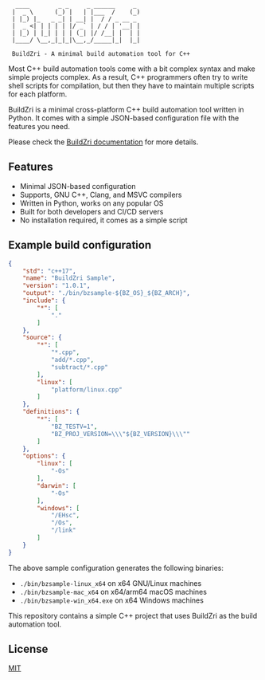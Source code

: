```
  ____        _ _     _ ______     _ 
 |  _ \      (_) |   | |___  /    (_)
 | |_) |_   _ _| | __| |  / / _ __ _ 
 |  _ <| | | | | |/ _` | / / | '__| |
 | |_) | |_| | | | (_| |/ /__| |  | |
 |____/ \__,_|_|_|\__,_/_____|_|  |_|
 
 BuildZri - A minimal build automation tool for C++
```

Most C++ build automation tools come with a bit complex syntax and make simple projects complex. As a result, C++ programmers often try to write shell scripts for compilation, but then they have to maintain multiple scripts for each platform.

BuildZri is a minimal cross-platform C++ build automation tool written in Python. It comes with a simple JSON-based configuration file with the features you need.

Please check the [BuildZri documentation](https://codezri.org/docs/buildzri/intro) for more details.

## Features

- Minimal JSON-based configuration
- Supports, GNU C++, Clang, and MSVC compilers
- Written in Python, works on any popular OS
- Built for both developers and CI/CD servers
- No installation required, it comes as a simple script


## Example build configuration

```json
{
    "std": "c++17",
    "name": "BuildZri Sample",
    "version": "1.0.1",
    "output": "./bin/bzsample-${BZ_OS}_${BZ_ARCH}",
    "include": {
        "*": [
            "."
        ]
    },
    "source": {
        "*": [
            "*.cpp",
            "add/*.cpp",
            "subtract/*.cpp"
        ],
        "linux": [
            "platform/linux.cpp"
        ]
    },
    "definitions": {
        "*": [
            "BZ_TESTV=1",
            "BZ_PROJ_VERSION=\\\"${BZ_VERSION}\\\""
        ]
    },
    "options": {
        "linux": [
            "-Os"
        ],
        "darwin": [
            "-Os"
        ],
        "windows": [
            "/EHsc",
            "/Os",
            "/link"
        ]
    }
}
```

The above sample configuration generates the following binaries:

- `./bin/bzsample-linux_x64` on x64 GNU/Linux machines
- `./bin/bzsample-mac_x64` on x64/arm64 macOS machines
- `./bin/bzsample-win_x64.exe` on x64 Windows machines

This repository contains a simple C++ project that uses BuildZri as the build automation tool.

## License

[MIT](LICENSE)
